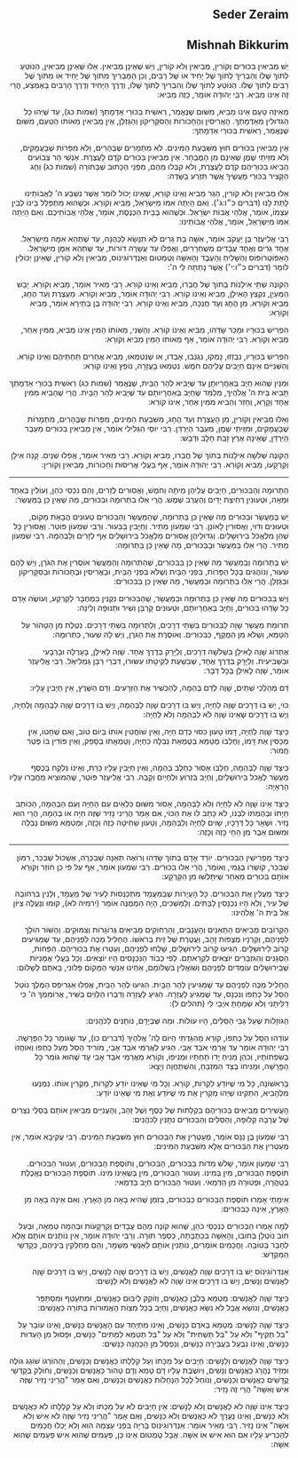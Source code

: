 <h2 dir='rtl'>Seder Zeraim</h2>
<h2 dir='rtl'>Mishnah Bikkurim</h2>
<p dir='rtl'>יֵשׁ מְבִיאִין בִּכּוּרִים וְקוֹרִין, מְבִיאִין וְלֹא קוֹרִין, וְיֵשׁ שֶׁאֵינָן מְבִיאִין. אֵלּוּ שֶׁאֵינָן מְבִיאִין, הַנּוֹטֵעַ לְתוֹךְ שֶׁלּוֹ וְהִבְרִיךְ לְתוֹךְ שֶׁל יָחִיד אוֹ שֶׁל רַבִּים, וְכֵן הַמַּבְרִיךְ מִתּוֹךְ שֶׁל יָחִיד אוֹ מִתּוֹךְ שֶׁל רַבִּים לְתוֹךְ שֶׁלּוֹ. הַנּוֹטֵעַ לְתוֹךְ שֶׁלּוֹ וְהִבְרִיךְ לְתוֹךְ שֶׁלּוֹ, וְדֶרֶךְ הַיָּחִיד וְדֶרֶךְ הָרַבִּים בָּאֶמְצַע, הֲרֵי זֶה אֵינוֹ מֵבִיא. רַבִּי יְהוּדָה אוֹמֵר, כָּזֶה מֵבִיא:</p>
<p dir='rtl'>מֵאֵיזֶה טַעַם אֵינוֹ מֵבִיא, מִשּׁוּם שֶׁנֶּאֱמַר, רֵאשִׁית בִּכּוּרֵי אַדְמָתְךָ (שמות כג), עַד שֶׁיְּהוּ כָל הַגִּדּוּלִין מֵאַדְמָתְךָ. הָאֲרִיסִין וְהֶחָכוֹרוֹת וְהַסִּקָּרִיקוֹן וְהַגַּזְלָן, אֵין מְבִיאִין מֵאוֹתוֹ הַטַּעַם, מִשּׁוּם שֶׁנֶּאֱמַר, רֵאשִׁית בִּכּוּרֵי אַדְמָתְךָ:</p>
<p dir='rtl'>אֵין מְבִיאִין בִּכּוּרִים חוּץ מִשִּׁבְעַת הַמִּינִים. לֹא מִתְּמָרִים שֶׁבֶּהָרִים, וְלֹא מִפֵּרוֹת שֶׁבָּעֲמָקִים, וְלֹא מִזֵּיתֵי שֶׁמֶן שֶׁאֵינָם מִן הַמֻּבְחָר. אֵין מְבִיאִין בִּכּוּרִים קֹדֶם לָעֲצֶרֶת. אַנְשֵׁי הַר צְבוֹעִים הֵבִיאוּ בִכּוּרֵיהֶם קֹדֶם לָעֲצֶרֶת, וְלֹא קִבְּלוּ מֵהֶם, מִפְּנֵי הַכָּתוּב שֶׁבַּתּוֹרָה (שמות כג) וְחַג הַקָּצִיר בִּכּוּרֵי מַעֲשֶׂיךָ אֲשֶׁר תִּזְרַע בַּשָּׂדֶה:</p>
<p dir='rtl'>אֵלּוּ מְבִיאִין וְלֹא קוֹרִין, הַגֵּר מֵבִיא וְאֵינוֹ קוֹרֵא, שֶׁאֵינוֹ יָכוֹל לוֹמַר אֲשֶׁר נִשְׁבַּע ה' לַאֲבוֹתֵינוּ לָתֵת לָנוּ (דברים כ״ו:ג׳). וְאִם הָיְתָה אִמּוֹ מִיִּשְׂרָאֵל, מֵבִיא וְקוֹרֵא. וּכְשֶׁהוּא מִתְפַּלֵּל בֵּינוֹ לְבֵין עַצְמוֹ, אוֹמֵר, אֱלֹהֵי אֲבוֹת יִשְׂרָאֵל. וּכְשֶׁהוּא בְבֵית הַכְּנֶסֶת, אוֹמֵר, אֱלֹהֵי אֲבוֹתֵיכֶם. וְאִם הָיְתָה אִמּוֹ מִיִּשְׂרָאֵל, אוֹמֵר, אֱלֹהֵי אֲבוֹתֵינוּ:</p>
<p dir='rtl'>רַבִּי אֱלִיעֶזֶר בֶּן יַעֲקֹב אוֹמֵר, אִשָּׁה בַת גֵּרִים לֹא תִנָּשֵׂא לַכְּהֻנָּה, עַד שֶׁתְּהֵא אִמָּהּ מִיִּשְׂרָאֵל. אֶחָד גֵּרִים וְאֶחָד עֲבָדִים מְשֻׁחְרָרִים, וַאֲפִלּוּ עַד עֲשָׂרָה דוֹרוֹת, עַד שֶׁתְּהֵא אִמָּן מִיִּשְׂרָאֵל. הָאַפּוֹטְרוֹפּוֹס וְהַשָּׁלִיחַ וְהָעֶבֶד וְהָאִשָּׁה וְטֻמְטוּם וְאַנְדְּרוֹגִינוֹס, מְבִיאִין וְלֹא קוֹרִין, שֶׁאֵינָן יְכוֹלִין לוֹמַר (דברים כ״ו:י׳) אֲשֶׁר נָתַתָּה לִּי ה':</p>
<p dir='rtl'>הַקּוֹנֶה שְׁתֵּי אִילָנוֹת בְּתוֹךְ שֶׁל חֲבֵרוֹ, מֵבִיא וְאֵינוֹ קוֹרֵא. רַבִּי מֵאִיר אוֹמֵר, מֵבִיא וְקוֹרֵא. יָבַשׁ הַמַּעְיָן, נִקְצַץ הָאִילָן, מֵבִיא וְאֵינוֹ קוֹרֵא. רַבִּי יְהוּדָה אוֹמֵר, מֵבִיא וְקוֹרֵא. מֵעֲצֶרֶת וְעַד הֶחָג, מֵבִיא וְקוֹרֵא. מִן הֶחָג וְעַד חֲנֻכָּה, מֵבִיא וְאֵינוֹ קוֹרֵא. רַבִּי יְהוּדָה בֶן בְּתֵירָא אוֹמֵר, מֵבִיא וְקוֹרֵא:</p>
<p dir='rtl'>הִפְרִישׁ בִּכּוּרָיו וּמָכַר שָׂדֵהוּ, מֵבִיא וְאֵינוֹ קוֹרֵא. וְהַשֵּׁנִי, מֵאוֹתוֹ הַמִּין אֵינוֹ מֵבִיא, מִמִּין אַחֵר, מֵבִיא וְקוֹרֵא. רַבִּי יְהוּדָה אוֹמֵר, אַף מֵאוֹתוֹ הַמִּין מֵבִיא וְקוֹרֵא:</p>
<p dir='rtl'>הִפְרִישׁ בִּכּוּרָיו, נִבְזְזוּ, נָמַקּוּ, נִגְנְבוּ, אָבְדוּ, אוֹ שֶׁנִּטְמְאוּ, מֵבִיא אֲחֵרִים תַּחְתֵּיהֶם וְאֵינוֹ קוֹרֵא. וְהַשְּׁנִיִּים אֵינָם חַיָּבִים עֲלֵיהֶם חֹמֶשׁ. נִטְמְאוּ בָעֲזָרָה, נוֹפֵץ וְאֵינוֹ קוֹרֵא:</p>
<p dir='rtl'>וּמִנַּיִן שֶׁהוּא חַיָּב בְּאַחֲרָיוּתָן עַד שֶׁיָּבִיא לְהַר הַבַּיִת, שֶׁנֶּאֱמַר (שמות כג) רֵאשִׁית בִּכּוּרֵי אַדְמָתְךָ תָּבִיא בֵּית ה' אֱלֹהֶיךָ, מְלַמֵּד שֶׁחַיָּב בְּאַחֲרָיוּתָם עַד שֶׁיָּבִיא לְהַר הַבָּיִת. הֲרֵי שֶׁהֵבִיא מִמִּין אֶחָד וְקָרָא, וְחָזַר וְהֵבִיא מִמִּין אַחֵר, אֵינוֹ קוֹרֵא:</p>
<p dir='rtl'>וְאֵלּוּ מְבִיאִין וְקוֹרִין, מִן הָעֲצֶרֶת וְעַד הֶחָג, מִשִּׁבְעַת הַמִּינִים, מִפֵּרוֹת שֶׁבֶּהָרִים, מִתְּמָרוֹת שֶׁבָּעֲמָקִים, וּמִזֵּיתֵי שֶׁמֶן, מֵעֵבֶר הַיַּרְדֵּן. רַבִּי יוֹסֵי הַגְּלִילִי אוֹמֵר, אֵין מְבִיאִין בִּכּוּרִים מֵעֵבֶר הַיַּרְדֵּן, שֶׁאֵינָהּ אֶרֶץ זָבַת חָלָב וּדְבָשׁ:</p>
<p dir='rtl'>הַקּוֹנֶה שְׁלֹשָׁה אִילָנוֹת בְּתוֹךְ שֶׁל חֲבֵרוֹ, מֵבִיא וְקוֹרֵא. רַבִּי מֵאִיר אוֹמֵר, אֲפִלּוּ שְׁנָיִם. קָנָה אִילָן וְקַרְקָעוֹ, מֵבִיא וְקוֹרֵא. רַבִּי יְהוּדָה אוֹמֵר, אַף בַּעֲלֵי אֲרִיסוּת וְחָכוֹרוֹת, מְבִיאִין וְקוֹרִין:</p>

---

<p dir='rtl'>הַתְּרוּמָה וְהַבִּכּוּרִים, חַיָּבִים עֲלֵיהֶן מִיתָה וְחֹמֶשׁ, וַאֲסוּרִים לְזָרִים, וְהֵם נִכְסֵי כֹהֵן, וְעוֹלִין בְּאֶחָד וּמֵאָה, וּטְעוּנִין רְחִיצַת יָדַיִם וְהַעֲרֵב שֶׁמֶשׁ. הֲרֵי אֵלּוּ בִתְרוּמָה וּבִכּוּרִים, מַה שֶׁאֵין כֵּן בַּמַּעֲשֵׂר:</p>
<p dir='rtl'>יֵשׁ בְּמַעֲשֵׂר וּבִכּוּרִים מַה שֶּׁאֵין כֵּן בַּתְּרוּמָה, שֶׁהַמַּעֲשֵׂר וְהַבִּכּוּרִים טְעוּנִים הֲבָאַת מָקוֹם, וּטְעוּנִים וִדּוּי, וַאֲסוּרִין לָאוֹנֵן. רַבִּי שִׁמְעוֹן מַתִּיר. וְחַיָּבִין בַּבִּעוּר. וְרַבִּי שִׁמְעוֹן פּוֹטֵר. וַאֲסוּרִין כָּל שֶׁהֵן מִלֶּאֱכֹל בִּירוּשָׁלַיִם. וְגִדּוּלֵיהֶן אֲסוּרִים מִלֶּאֱכֹל בִּירוּשָׁלַיִם אַף לְזָרִים וְלַבְּהֵמָה. רַבִּי שִׁמְעוֹן מַתִּיר. הֲרֵי אֵלּוּ בַּמַּעֲשֵׂר וּבַבִּכּוּרִים, מַה שֶּׁאֵין כֵּן בַּתְּרוּמָה:</p>
<p dir='rtl'>יֵשׁ בַּתְּרוּמָה וְבַמַּעֲשֵׂר מַה שֶּׁאֵין כֵּן בַּבִּכּוּרִים, שֶׁהַתְּרוּמָה וְהַמַּעֲשֵׂר אוֹסְרִין אֶת הַגֹּרֶן, וְיֵשׁ לָהֶם שִׁעוּר, וְנוֹהֲגִים בְּכָל הַפֵּרוֹת, בִּפְנֵי הַבַּיִת וְשֶׁלֹּא בִפְנֵי הַבַּיִת, וּבָאֲרִיסִין וּבֶחָכוֹרוֹת וּבַסִּקָּרִיקוֹן וּבַגַּזְלָן. הֲרֵי אֵלּוּ בַתְּרוּמָה וּבַמַּעֲשֵׂר, מַה שֶּׁאֵין כֵּן בַּבִּכּוּרִים:</p>
<p dir='rtl'>וְיֵשׁ בַּבִּכּוּרִים מַה שֶּׁאֵין כֵּן בַּתְּרוּמָה וּבַמַּעֲשֵׂר, שֶׁהַבִּכּוּרִים נִקְנִין בִּמְחֻבָּר לַקַּרְקַע, וְעוֹשֶׂה אָדָם כָּל שָׂדֵהוּ בִּכּוּרִים, וְחַיָּב בְּאַחֲרָיוּתָם, וּטְעוּנִים קָרְבָּן וְשִׁיר וּתְנוּפָה וְלִינָה:</p>
<p dir='rtl'>תְּרוּמַת מַעֲשֵׂר שָׁוָה לַבִּכּוּרִים בִּשְׁתֵּי דְרָכִים, וְלַתְּרוּמָה בִּשְׁתֵּי דְרָכִים. נִטֶּלֶת מִן הַטָּהוֹר עַל הַטָּמֵא, וְשֶׁלֹּא מִן הַמֻּקָּף, כַּבִּכּוּרִים. וְאוֹסֶרֶת אֶת הַגֹּרֶן, וְיֶשׁ לָהּ שִׁעוּר, כַּתְּרוּמָה:</p>
<p dir='rtl'>אֶתְרוֹג שָׁוֶה לָאִילָן בִּשְׁלֹשָׁה דְרָכִים, וְלַיָּרָק בְּדֶרֶךְ אֶחָד. שָׁוֶה לָאִילָן, בָּעָרְלָה וּבָרְבָעִי וּבַשְּׁבִיעִית. וְלַיָּרָק בְּדֶרֶךְ אֶחָד, שֶׁבִּשְׁעַת לְקִיטָתוֹ עִשּׂוּרוֹ, דִּבְרֵי רַבָּן גַּמְלִיאֵל. רַבִּי אֱלִיעֶזֶר אוֹמֵר, שָׁוֶה לָאִילָן בְּכָל דָּבָר:</p>
<p dir='rtl'>דַּם מְהַלְּכֵי שְׁתַּיִם, שָׁוֶה לְדַם בְּהֵמָה, לְהַכְשִׁיר אֶת הַזְּרָעִים. וְדַם הַשֶּׁרֶץ, אֵין חַיָּבִין עָלָיו:</p>
<p dir='rtl'>כּוֹי, יֶשׁ בּוֹ דְרָכִים שָׁוֶה לַחַיָּה, וְיֶשׁ בּוֹ דְרָכִים שָׁוֶה לַבְּהֵמָה, וְיֶשׁ בּוֹ דְרָכִים שָׁוֶה לַבְּהֵמָה וְלַחַיָּה, וְיֶשׁ בּוֹ דְרָכִים שֶׁאֵינוֹ שָׁוֶה לֹא לַבְּהֵמָה וְלֹא לַחַיָּה:</p>
<p dir='rtl'>כֵּיצַד שָׁוֶה לַחַיָּה, דָּמוֹ טָעוּן כִּסּוּי כְּדַם חַיָּה, וְאֵין שׁוֹחֲטִין אוֹתוֹ בְּיוֹם טוֹב, וְאִם שְׁחָטוֹ, אֵין מְכַסִּין אֶת דָּמוֹ, וְחֶלְבּוֹ מְטַמֵּא בְטֻמְאַת נְבֵלָה כַּחַיָּה, וְטֻמְאָתוֹ בְסָפֵק, וְאֵין פּוֹדִין בּוֹ פֶּטֶר חֲמוֹר:</p>
<p dir='rtl'>כֵּיצַד שָׁוֶה לַבְּהֵמָה, חֶלְבּוֹ אָסוּר כְּחֵלֶב בְּהֵמָה, וְאֵין חַיָּבִין עָלָיו כָּרֵת, וְאֵינוֹ נִלְקָח בְּכֶסֶף מַעֲשֵׂר לֶאֱכֹל בִּירוּשָׁלַיִם, וְחַיָּב בִּזְרוֹעַ וּלְחָיַיִם וְקֵבָה. רַבִּי אֱלִיעֶזֶר פּוֹטֵר, שֶׁהַמּוֹצִיא מֵחֲבֵרוֹ עָלָיו הָרְאָיָה:</p>
<p dir='rtl'>כֵּיצַד אֵינוֹ שָׁוֶה לֹא לַחַיָּה וְלֹא לַבְּהֵמָה, אָסוּר מִשּׁוּם כִּלְאַיִם עִם הַחַיָּה וְעִם הַבְּהֵמָה, הַכּוֹתֵב חַיָּתוֹ וּבְהֶמְתּוֹ לִבְנוֹ, לֹא כָתַב לוֹ אֶת הַכּוֹי, אִם אָמַר הֲרֵינִי נָזִיר שֶׁזֶּה חַיָּה אוֹ בְהֵמָה, הֲרֵי הוּא נָזִיר. וּשְׁאָר כָּל דְּרָכָיו, שָׁוִים לַחַיָּה וְלַבְּהֵמָה, וְטָעוּן שְׁחִיטָה כָּזֶה וְכָזֶה, וּמְטַמֵּא מִשּׁוּם נְבֵלָה וּמִשּׁוּם אֵבֶר מִן הַחַי כָּזֶה וְכָזֶה:</p>

---

<p dir='rtl'>כֵּיצַד מַפְרִישִׁין הַבִּכּוּרִים. יוֹרֵד אָדָם בְּתוֹךְ שָׂדֵהוּ וְרוֹאֶה תְּאֵנָה שֶׁבִּכְּרָה, אֶשְׁכּוֹל שֶׁבִּכֵּר, רִמּוֹן שֶׁבִּכֵּר, קוֹשְׁרוֹ בְגֶמִי, וְאוֹמֵר, הֲרֵי אֵלּוּ בִּכּוּרִים. רַבִּי שִׁמְעוֹן אוֹמֵר, אַף עַל פִּי כֵן חוֹזֵר וְקוֹרֵא אוֹתָם בִּכּוּרִים מֵאַחַר שֶׁיִּתָּלְשׁוּ מִן הַקַּרְקָע:</p>
<p dir='rtl'>כֵּיצַד מַעֲלִין אֶת הַבִּכּוּרִים. כָּל הָעֲיָרוֹת שֶׁבַּמַּעֲמָד מִתְכַּנְּסוֹת לָעִיר שֶׁל מַעֲמָד, וְלָנִין בִּרְחוֹבָהּ שֶׁל עִיר, וְלֹא הָיוּ נִכְנָסִין לַבָּתִּים. וְלַמַּשְׁכִּים, הָיָה הַמְמֻנֶּה אוֹמֵר (ירמיה לא), קוּמוּ וְנַעֲלֶה צִיּוֹן אֶל בֵּית ה' אֱלֹהֵינוּ:</p>
<p dir='rtl'>הַקְּרוֹבִים מְבִיאִים הַתְּאֵנִים וְהָעֲנָבִים, וְהָרְחוֹקִים מְבִיאִים גְּרוֹגָרוֹת וְצִמּוּקִים. וְהַשּׁוֹר הוֹלֵךְ לִפְנֵיהֶם, וְקַרְנָיו מְצֻפּוֹת זָהָב, וַעֲטֶרֶת שֶׁל זַיִת בְּרֹאשׁוֹ. הֶחָלִיל מַכֶּה לִפְנֵיהֶם, עַד שֶׁמַּגִּיעִים קָרוֹב לִירוּשָׁלָיִם. הִגִּיעוּ קָרוֹב לִירוּשָׁלַיִם, שָׁלְחוּ לִפְנֵיהֶם, וְעִטְּרוּ אֶת בִּכּוּרֵיהֶם. הַפַּחוֹת, הַסְּגָנִים וְהַגִּזְבָּרִים יוֹצְאִים לִקְרָאתָם. לְפִי כְבוֹד הַנִּכְנָסִים הָיוּ יוֹצְאִים. וְכָל בַּעֲלֵי אֻמָּנִיּוֹת שֶׁבִּירוּשָׁלַיִם עוֹמְדִים לִפְנֵיהֶם וְשׁוֹאֲלִין בִּשְׁלוֹמָם, אַחֵינוּ אַנְשֵׁי הַמָּקוֹם פְּלוֹנִי, בָּאתֶם לְשָׁלוֹם:</p>
<p dir='rtl'>הֶחָלִיל מַכֶּה לִפְנֵיהֶם עַד שֶׁמַּגִּיעִין לְהַר הַבָּיִת. הִגִּיעוּ לְהַר הַבַּיִת, אֲפִלּוּ אַגְרִיפַּס הַמֶּלֶךְ נוֹטֵל הַסַּל עַל כְּתֵפוֹ וְנִכְנָס, עַד שֶׁמַּגִּיעַ לָעֲזָרָה. הִגִּיעַ לָעֲזָרָה וְדִבְּרוּ הַלְוִיִּם בַּשִּׁיר, אֲרוֹמִמְךָ ה' כִּי דִלִּיתָנִי וְלֹא שִׂמַּחְתָּ אֹיְבַי לִי (תהלים ל):</p>
<p dir='rtl'>הַגּוֹזָלוֹת שֶׁעַל גַּבֵּי הַסַּלִּים, הָיוּ עוֹלוֹת. וּמַה שֶּׁבְּיָדָם, נוֹתְנִים לַכֹּהֲנִים:</p>
<p dir='rtl'>עוֹדֵהוּ הַסַּל עַל כְּתֵפוֹ, קוֹרֵא מֵהִגַּדְתִּי הַיּוֹם לַה' אֱלֹהֶיךָ (דברים כו), עַד שֶׁגּוֹמֵר כָּל הַפָּרָשָׁה. רַבִּי יְהוּדָה אוֹמֵר עַד אֲרַמִּי אֹבֵד אָבִי. הִגִּיעַ לַאֲרַמִּי אֹבֵד אָבִי, מוֹרִיד הַסַּל מֵעַל כְּתֵפוֹ וְאוֹחֲזוֹ בְשִׂפְתוֹתָיו, וְכֹהֵן מַנִּיחַ יָדוֹ תַחְתָּיו וּמְנִיפוֹ, וְקוֹרֵא מֵאֲרַמִּי אֹבֵד אָבִי עַד שֶׁהוּא גוֹמֵר כָּל הַפָּרָשָׁה, וּמַנִּיחוֹ בְּצַד הַמִּזְבֵּחַ, וְהִשְׁתַּחֲוָה וְיָצָא:</p>
<p dir='rtl'>בָּרִאשׁוֹנָה, כָּל מִי שֶׁיּוֹדֵעַ לִקְרוֹת, קוֹרֵא. וְכָל מִי שֶׁאֵינוֹ יוֹדֵעַ לִקְרוֹת, מַקְרִין אוֹתוֹ. נִמְנְעוּ מִלְּהָבִיא, הִתְקִינוּ שֶׁיְּהוּ מַקְרִין אֶת מִי שֶׁיּוֹדֵעַ וְאֶת מִי שֶׁאֵינוֹ יוֹדֵעַ:</p>
<p dir='rtl'>הָעֲשִׁירִים מְבִיאִים בִּכּוּרֵיהֶם בִּקְלָתוֹת שֶׁל כֶּסֶף וְשֶׁל זָהָב, וְהָעֲנִיִּים מְבִיאִין אוֹתָם בְּסַלֵּי נְצָרִים שֶׁל עֲרָבָה קְלוּפָה, וְהַסַּלִּים וְהַבִּכּוּרִים נִתָּנִין לַכֹּהֲנִים:</p>
<p dir='rtl'>רַבִּי שִׁמְעוֹן בֶּן נַנָּס אוֹמֵר, מְעַטְּרִין אֶת הַבִּכּוּרִים חוּץ מִשִּׁבְעַת הַמִּינִים. רַבִּי עֲקִיבָא אוֹמֵר, אֵין מְעַטְּרִין אֶת הַבִּכּוּרִים אֶלָּא מִשִּׁבְעַת הַמִּינִים:</p>
<p dir='rtl'>רַבִּי שִׁמְעוֹן אוֹמֵר, שָׁלֹשׁ מִדּוֹת בַּבִּכּוּרִים, הַבִּכּוּרִים, וְתוֹסֶפֶת הַבִּכּוּרִים, וְעִטּוּר הַבִּכּוּרִים. תּוֹסֶפֶת הַבִּכּוּרִים, מִין בְּמִינוֹ. וְעִטּוּר הַבִּכּוּרִים, מִין בְּשֶׁאֵינוֹ מִינוֹ. תּוֹסֶפֶת הַבִּכּוּרִים נֶאֱכֶלֶת בְּטָהֳרָה, וּפְטוּרָה מִן הַדְּמַאי. וְעִטּוּר הַבִּכּוּרִים חַיָּב בַּדְּמַאי:</p>
<p dir='rtl'>אֵימָתַי אָמְרוּ תּוֹסֶפֶת הַבִּכּוּרִים כַּבִּכּוּרִים, בִּזְמַן שֶׁהִיא בָאָה מִן הָאָרֶץ. וְאִם אֵינָהּ בָּאָה מִן הָאָרֶץ, אֵינָהּ כַּבִּכּוּרִים:</p>
<p dir='rtl'>לְמָה אָמְרוּ הַבִּכּוּרִים כְּנִכְסֵי כֹהֵן, שֶׁהוּא קוֹנֶה מֵהֶם עֲבָדִים וְקַרְקָעוֹת וּבְהֵמָה טְמֵאָה, וּבַעַל חוֹב נוֹטְלָן בְּחוֹבוֹ, וְהָאִשָּׁה בִכְתֻבָּתָהּ, כְּסֵפֶר תּוֹרָה. וְרַבִּי יְהוּדָה אוֹמֵר, אֵין נוֹתְנִים אוֹתָם אֶלָּא לְחָבֵר בְּטוֹבָה. וַחֲכָמִים אוֹמְרִים, נוֹתְנִין אוֹתָם לְאַנְשֵׁי מִשְׁמָר, וְהֵם מְחַלְּקִין בֵּינֵיהֶם, כְּקָדְשֵׁי הַמִּקְדָּשׁ:</p>
<p dir='rtl'>אַנְדְּרוֹגִינוֹס יֵשׁ בּוֹ דְּרָכִים שָׁוֶה לַאֲנָשִׁים, וְיֵשׁ בּוֹ דְּרָכִים שָׁוֶה לַנָּשִׁים, וְיֵשׁ בּוֹ דְּרָכִים שָׁוֶה לַאֲנָשִׁים וְנָשִׁים, וְיֵשׁ בּוֹ דְּרָכִים אֵינוֹ שָׁוֶה לֹא לַאֲנָשִׁים וְלֹא לַנָּשִׁים:</p>
<p dir='rtl'>כֵּיצַד שָׁוֶה לַאֲנָשִׁים: מְטַמֵּא בְּלֹבֶן כַּאֲנָשִׁים, וְזוֹקֵק לְיִבּוּם כַּאֲנָשִׁים, וּמִתְעַטֵּף וּמִסְתַּפֵּר כַּאֲנָשִׁים, וְנוֹשֵׂא אֲבָל לֹא נִשָּׂא כַּאֲנָשִׁים, וְחַיָּב בְּכָל מִצְוֹת הָאֲמוּרוֹת בַּתּוֹרָה כַּאֲנָשִׁים:</p>
<p dir='rtl'>כֵּיצַד שָׁוֶה לַנָּשִׁים: מְטַמֵּא בְּאֹדֶם כַּנָּשִׁים, וְאֵינוֹ מִתְיַחֵד עִם הָאֲנָשִׁים כַּנָּשִׁים, וְאֵינוֹ עוֹבֵר עַל "בַּל תַּקִּיף" וְלֹא עַל "בַּל תַּשְׁחִית" וְלֹא עַל "בַּל תְּטַמֵּא לַמֵּתִים" כַּנָּשִׁים, וּפָסוּל מִן הָעֵדוּת כַּנָּשִׁים, וְאֵינוֹ נִבְעַל בַּעֲבֵירָה כַּנָּשִׁים, וְנִפְסַל מִן הַכְּהֻנָּה כַּנָּשִׁים:</p>
<p dir='rtl'>כֵּיצַד שָׁוֶה לַאֲנָשִׁים וְלַנָּשִׁים: חַיָּבִים עַל מַכָּתוֹ וְעַל קִלְלָתוֹ כַּאֲנָשִׁים וְכַנָּשִׁים, וְהַהוֹרְגוֹ שׁוֹגֵג גּוֹלֶה וּמֵזִיד נֶהֱרַג כַּאֲנָשִׁים וְנָשִׁים, וְיוֹשֶׁבֶת עָלָיו דָּם טָמֵא וְדָם טָהוֹר כַּאֲנָשִׁים וְכַנָּשִׁים, וְחוֹלֵק בְּקָדְשֵׁי קֳדָשִׁים כַּאֲנָשִׁים וְכַנָּשִׁים, וְנוֹחֵל לְכָל הַנְּחָלוֹת כַּאֲנָשִׁים וְכַנָּשִׁים, וְאִם אָמַר "הֲרֵינִי נָזִיר שֶׁזֶּה אִישׁ וְאִשָּׁה" הֲרֵי זֶה נָזִיר:</p>
<p dir='rtl'>כֵּיצַד אֵינוֹ שָׁוֶה לֹא לַאֲנָשִׁים וְלֹא לַנָּשִׁים: אֵין חַיָּבִים לֹא עַל מַכָּתוֹ וְלֹא עַל קִלְלָתוֹ לֹא כַּאֲנָשִׁים וְלֹא כַּנָּשִׁים, וְאֵינוֹ נֶעֱרָךְ לֹא כַּאֲנָשִׁים וְלֹא כַּנָּשִׁים, וְאִם אָמַר "הֲרֵינִי נָזִיר שֶׁזֶּה לֹא אִישׁ וְלֹא אִשָּׁה" אֵינוֹ נָזִיר. רַבִּי מֵאִיר אוֹמֵר: אַנְדְּרוֹגִינוֹס בְּרִיָּה בִּפְנֵי עַצְמָהּ הוּא וְלֹא יָכְלוּ חֲכָמִים לְהַכְרִיעַ עָלָיו אִם הוּא אִישׁ אוֹ אִשָּׁה. אֲבָל טֻמְטוּם אֵינוֹ כֵּן, פְּעָמִים שֶׁהוּא אִישׁ פְּעָמִים שֶׁהוּא אִשָּׁה:</p>